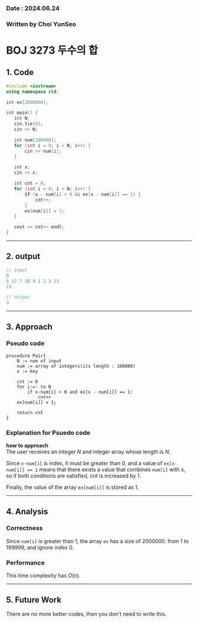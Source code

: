 ### Date : 2024.06.24
### Written by Choi YunSeo
# **BOJ 3273 두수의 합**

## 1. Code
 ```cpp
#include <iostream>
using namespace std;

int ex[2000000];

int main() {
	int N;
	cin.tie(0);
	cin >> N;

	int num[100000];
	for (int i = 0; i < N; i++) {
		cin >> num[i];
	}

	int x;
	cin >> x;

	int cnt = 0;
	for (int i = 0; i < N; i++) {
		if (x - num[i] > 0 && ex[x - num[i]] == 1) {
			cnt++;
		}
		ex[num[i]] = 1;
	}

	cout << cnt<< endl;
}
 ```
***

## 2. output
 ```cpp
// input
9
5 12 7 10 9 1 2 3 11
13
```

```cpp
// output
3
```
***

## 3. Approach
### Pseudo code
```
procedure Pair{
    N := num of input
    num := array of integers(its length : 100000)
    x := key

    cnt := 0
    for i:=- to N
        if x-num[i] > 0 and ex[x - num[i]] == 1:
            cnt++
    ex[num[i]] = 1;

    return cnt
}
```

### Explanation for Psuedo code
**how to approach**   
The user receives an integer $N$ and integer array whose length is $N$.    

Since `x-num[i]` is index, it must be greater than $0$, and a value of `ex[x-num[i]] == 1` means that there exists a value that combines `num[i]` with x, so if both conditions are satisfied, cnt is increased by $1$.   

Finally, the value of the array `ex[num[i]]` is stored as $1$.

***

## 4. Analysis
### Correctness
Since `num[i]` is greater than $1$, the array `ex` has a size of $2000000$. from $1$ to $199999$, and ignore index $0$.


### Performance
This time complexity has $O(n)$.

***

## 5. Future Work
There are no more better codes, then you don't need to write this.
